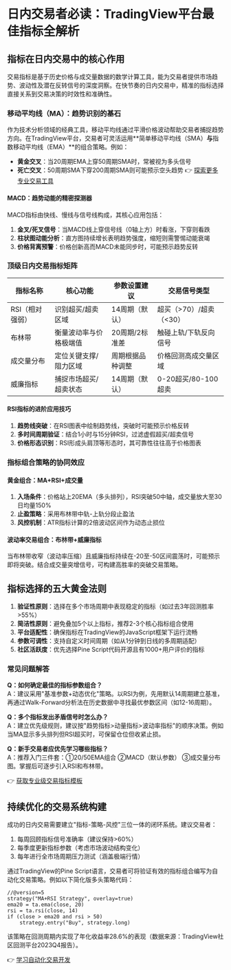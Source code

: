 # 日内交易者必读：TradingView平台最佳指标全解析

## 指标在日内交易中的核心作用
交易指标是基于历史价格与成交量数据的数学计算工具，能为交易者提供市场趋势、波动性及潜在反转信号的深度洞察。在快节奏的日内交易中，精准的指标选择直接关系到交易决策的时效性和准确性。

### 移动平均线（MA）：趋势识别的基石
作为技术分析领域的经典工具，移动平均线通过平滑价格波动帮助交易者捕捉趋势方向。在TradingView平台，交易者可灵活运用**简单移动平均线（SMA）**与**指数移动平均线（EMA）**的组合策略。例如：
- **黄金交叉**：当20周期EMA上穿50周期SMA时，常被视为多头信号
- **死亡交叉**：50周期SMA下穿200周期SMA则可能预示空头趋势
👉 [探索更多专业交易工具](https://bit.ly/okx_welcome)

#### MACD：趋势动能的精密探测器
MACD指标由快线、慢线与信号线构成，其核心应用包括：
1. **金叉/死叉信号**：当MACD线上穿信号线（0轴上方）时看涨，下穿则看跌
2. **柱状图动能分析**：直方图持续增长表明趋势强度，缩短则需警惕动能衰竭
3. **价格背离预警**：价格创新高而MACD未能同步时，可能预示趋势反转

### 顶级日内交易指标矩阵
| 指标名称       | 核心功能                          | 参数设置建议            | 交易信号类型           |
|----------------|-----------------------------------|-------------------------|------------------------|
| RSI（相对强弱）| 识别超买/超卖区域                | 14周期（默认）          | 超买（>70）/超卖（<30）|
| 布林带         | 衡量波动率与价格极端值            | 20周期/2标准差          | 触碰上轨/下轨反向信号  |
| 成交量分布     | 定位关键支撑/阻力区域             | 周期根据品种调整          | 价格回测高成交量区域   |
| 威廉指标       | 捕捉市场超买/超卖状态             | 14周期（默认）          | 0-20超买/80-100超卖    |

#### RSI指标的进阶应用技巧
1. **趋势线突破**：在RSI图表中绘制趋势线，突破时可能预示价格反转
2. **多时间周期验证**：结合1小时与15分钟RSI，过滤虚假超买/超卖信号
3. **价格形态识别**：RSI形成头肩顶等形态时，其可靠性往往高于价格图表

### 指标组合策略的协同效应
#### 黄金组合：MA+RSI+成交量
1. **入场条件**：价格站上20EMA（多头排列），RSI突破50中轴，成交量放大至30日均量150%
2. **止盈策略**：采用布林带中轨-上轨分段止盈法
3. **风控机制**：ATR指标计算的2倍波动区间作为动态止损位

#### 波动率交易组合：布林带+威廉指标
当布林带收窄（波动率压缩）且威廉指标持续在-20至-50区间震荡时，可能预示即将突破。结合成交量突增信号，可构建高胜率的突破交易策略。

## 指标选择的五大黄金法则
1. **验证性原则**：选择在多个市场周期中表现稳定的指标（如过去3年回测胜率>55%）
2. **简洁性原则**：避免叠加5个以上指标，推荐2-3个核心指标组合使用
3. **平台适配性**：确保指标在TradingView的JavaScript框架下运行流畅
4. **参数可调性**：支持自定义时间周期（如从1分钟到日线的多周期适配）
5. **社区活跃度**：优先选择Pine Script代码开源且有1000+用户评价的指标

### 常见问题解答
**Q：如何确定最佳的指标参数组合？**  
A：建议采用"基准参数+动态优化"策略。以RSI为例，先用默认14周期建立基准，再通过Walk-Forward分析法在历史数据中寻找最优参数区间（如12-16周期）。

**Q：多个指标发出矛盾信号时怎么办？**  
A：建立优先级规则，建议按"趋势指标>动量指标>波动率指标"的顺序决策。例如当MA显示多头排列但RSI超买时，可保留仓位但收紧止损。

**Q：新手交易者应优先学习哪些指标？**  
A：推荐入门三件套：①20/50EMA组合 ②MACD（默认参数） ③成交量分布图。掌握后可逐步引入RSI和布林带。

👉 [获取专业级交易指标模板](https://bit.ly/okx_welcome)

## 持续优化的交易系统构建
成功的日内交易需要建立"指标-策略-风控"三位一体的闭环系统。建议交易者：
1. 每周回顾指标信号准确率（建议保持>60%）
2. 每季度更新指标参数（考虑市场波动结构变化）
3. 每年进行全市场周期压力测试（涵盖极端行情）

通过TradingView的Pine Script语言，交易者可将验证有效的指标组合编写为自动化交易策略。例如以下简化版多头策略代码：
```pinescript
//@version=5
strategy("MA+RSI Strategy", overlay=true)
ema20 = ta.ema(close, 20)
rsi = ta.rsi(close, 14)
if (close > ema20 and rsi > 50)
    strategy.entry("Buy", strategy.long)
```
该策略在回测周期内实现了年化收益率28.6%的表现（数据来源：TradingView社区回测平台2023Q4报告）。

👉 [学习自动化交易开发](https://bit.ly/okx_welcome)